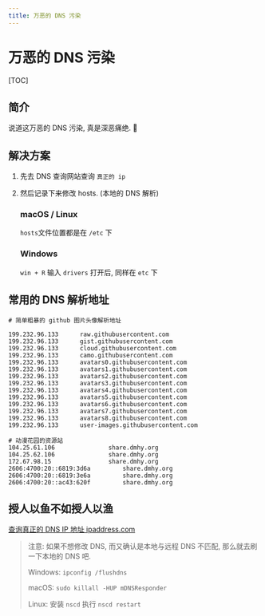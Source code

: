 ```yaml
---
title: 万恶的 DNS 污染
---
```


# 万恶的 DNS 污染

[TOC]

## 简介

说道这万恶的 DNS 污染, 真是深恶痛绝. 🤬

## 解决方案

1. 先去 DNS 查询网站查询 `真正的 ip`

2. 然后记录下来修改 hosts. (本地的 DNS 解析)

   ### macOS / Linux

   `hosts`文件位置都是在 `/etc` 下

   ### Windows

   `win + R` 输入 `drivers` 打开后, 同样在 `etc` 下

## 常用的 DNS 解析地址

```hosts
# 简单粗暴的 github 图片头像解析地址

199.232.96.133      raw.githubusercontent.com
199.232.96.133      gist.githubusercontent.com
199.232.96.133      cloud.githubusercontent.com
199.232.96.133      camo.githubusercontent.com
199.232.96.133      avatars0.githubusercontent.com
199.232.96.133      avatars1.githubusercontent.com
199.232.96.133      avatars2.githubusercontent.com
199.232.96.133      avatars3.githubusercontent.com
199.232.96.133      avatars4.githubusercontent.com
199.232.96.133      avatars5.githubusercontent.com
199.232.96.133      avatars6.githubusercontent.com
199.232.96.133      avatars7.githubusercontent.com
199.232.96.133      avatars8.githubusercontent.com
199.232.96.133      user-images.githubusercontent.com

# 动漫花园的资源站
104.25.61.106				share.dmhy.org
104.25.62.106				share.dmhy.org
172.67.98.15				share.dmhy.org
2606:4700:20::6819:3d6a			share.dmhy.org
2606:4700:20::6819:3e6a			share.dmhy.org
2606:4700:20::ac43:620f			share.dmhy.org
```

## 授人以鱼不如授人以渔

[查询真正的 DNS IP 地址 ipaddress.com](https://www.ipaddress.com/)



> 注意: 如果不想修改 DNS, 而又确认是本地与远程 DNS 不匹配, 那么就去刷一下本地的 DNS 吧.
>
> Windows: `ipconfig /flushdns`
>
> macOS: `sudo killall -HUP mDNSResponder`
>
> Linux: 安装 `nscd` 执行 `nscd restart`
